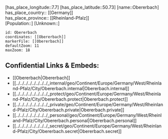 ﻿---
location: [50.73,7.7] 
mapzoom: [7,12] 
mapmarker: city 
type: City
tags:
- geo/City


SpocWebEntityId: 33027
isDeleted: false
confidential: public

---
[has_place_longitude::7.7] 
[has_place_latitude::50.73] 
[name::Obererbach] 
has_place_country:: [[Germany]]  
has_place_province:: [[Rheinland-Pfalz]]  
[Population::] 
[Unknown::] 


```leaflet
id: Obererbach
coordinates: [[Obererbach]] 
markerFile: [[Obererbach]] 
defaultZoom: 11 
maxZoom: 18
```


## Confidential Links & Embeds: 
- [[Obererbach|Obererbach]]  
- [[../../../../../../../../_internal/geo/Continent/Europe/Germany/West/Rheinland-Pfalz/City/Obererbach.internal|Obererbach.internal]] 
- [[../../../../../../../../_protect/geo/Continent/Europe/Germany/West/Rheinland-Pfalz/City/Obererbach.protect|Obererbach.protect]] 
- [[../../../../../../../../_private/geo/Continent/Europe/Germany/West/Rheinland-Pfalz/City/Obererbach.private|Obererbach.private]] 
- [[../../../../../../../../_personal/geo/Continent/Europe/Germany/West/Rheinland-Pfalz/City/Obererbach.personal|Obererbach.personal]] 
- [[../../../../../../../../_secret/geo/Continent/Europe/Germany/West/Rheinland-Pfalz/City/Obererbach.secret|Obererbach.secret]] 
